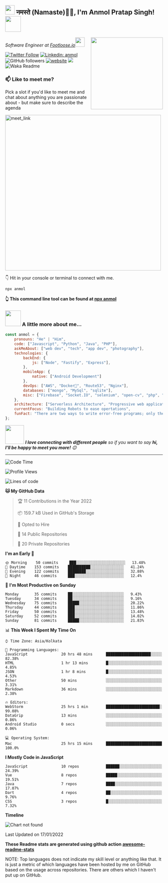 <h2><img src="https://emojis.slackmojis.com/emojis/images/1531849430/4246/blob-sunglasses.gif?1531849430" width="30"/> नमस्ते (Namaste)🙏🏻, I'm Anmol Pratap Singh! <img src="https://media.giphy.com/media/12oufCB0MyZ1Go/giphy.gif" width="50"></h2>
<img align='right' src="https://media.giphy.com/media/M9gbBd9nbDrOTu1Mqx/giphy.gif" width="230">
<p><em>Software Engineer at <a href="https://www.footloose.io/">Footloose.io</a><img src="https://media.giphy.com/media/WUlplcMpOCEmTGBtBW/giphy.gif" width="30"> 
</em></p>

[![Twitter Follow](https://img.shields.io/twitter/follow/misteranmol?label=Follow)](https://twitter.com/intent/follow?screen_name=misteranmol)
[![Linkedin: anmol](https://img.shields.io/badge/-anmol-blue?style=flat-square&logo=Linkedin&logoColor=white&link=https://www.linkedin.com/in/anmol-p-singh/)](https://www.linkedin.com/in/anmol-p-singh/)
![GitHub followers](https://img.shields.io/github/followers/anmol098?label=Follow&style=social)
[![website](https://img.shields.io/badge/Website-46a2f1.svg?&style=flat-square&logo=Google-Chrome&logoColor=white&link=https://anmolsingh.me/)](https://anmolsingh.me/)
![](https://visitor-badge.glitch.me/badge?page_id=anmol098.anmol098)
![Waka Readme](https://github.com/anmol098/anmol098/workflows/Waka%20Readme/badge.svg)

### 📫 Like to meet me?

Pick a slot if you'd like to meet me and chat about anything you are passionate about - but make sure to describe the agenda

<a href="https://calendly.com/anmol098/30min" target="_blank"><img width="498" alt="meet_link" src="https://user-images.githubusercontent.com/15426564/144297439-f530f383-e73e-41e0-9914-a9b7d3f432e5.png"></a>

👇 Hit in your console or terminal to connect with me.

```bash
npx anmol
```
**👆 This command line tool can be found at [npx anmol](https://github.com/anmol098/npx_card)**

### <img src="https://media.giphy.com/media/VgCDAzcKvsR6OM0uWg/giphy.gif" width="50"> A little more about me...  

```javascript
const anmol = {
    pronouns: "He" | "Him",
    code: ["Javascript", "Python", "Java", "PHP"],
    askMeAbout: ["web dev", "tech", "app dev", "photography"],
    technologies: {
        backEnd: {
            js: ["Node", "Fastify", "Express"],
        },
        mobileApp: {
            native: ["Android Development"]
        },
        devOps: ["AWS", "Docker🐳", "Route53", "Nginx"],
        databases: ["mongo", "MySql", "sqlite"],
        misc: ["Firebase", "Socket.IO", "selenium", "open-cv", "php", "SuiteApp"]
    },
    architecture: ["Serverless Architecture", "Progressive web applications", "Single page applications"],
    currentFocus: "Building Robots to ease opertations",
    funFact: "There are two ways to write error-free programs; only the third one works"
};
```

<img src="https://media.giphy.com/media/LnQjpWaON8nhr21vNW/giphy.gif" width="60"> <em><b>I love connecting with different people</b> so if you want to say <b>hi, I'll be happy to meet you more!</b> 😊</em>

---
<!--START_SECTION:waka-->
![Code Time](http://img.shields.io/badge/Code%20Time-1%2C123%20hrs%2030%20mins-blue)

![Profile Views](http://img.shields.io/badge/Profile%20Views-989-blue)

![Lines of code](https://img.shields.io/badge/From%20Hello%20World%20I%27ve%20Written-1%20Million%20lines%20of%20code-blue)

**🐱 My GitHub Data** 

> 🏆 11 Contributions in the Year 2022
 > 
> 📦 159.7 kB Used in GitHub's Storage 
 > 
> 💼 Opted to Hire
 > 
> 📜 14 Public Repositories 
 > 
> 🔑 20 Private Repositories  
 > 
**I'm an Early 🐤** 

```text
🌞 Morning    50 commits     ███░░░░░░░░░░░░░░░░░░░░░░   13.48% 
🌆 Daytime    153 commits    ██████████░░░░░░░░░░░░░░░   41.24% 
🌃 Evening    122 commits    ████████░░░░░░░░░░░░░░░░░   32.88% 
🌙 Night      46 commits     ███░░░░░░░░░░░░░░░░░░░░░░   12.4%

```
📅 **I'm Most Productive on Sunday** 

```text
Monday       35 commits     ██░░░░░░░░░░░░░░░░░░░░░░░   9.43% 
Tuesday      34 commits     ██░░░░░░░░░░░░░░░░░░░░░░░   9.16% 
Wednesday    75 commits     █████░░░░░░░░░░░░░░░░░░░░   20.22% 
Thursday     44 commits     ███░░░░░░░░░░░░░░░░░░░░░░   11.86% 
Friday       50 commits     ███░░░░░░░░░░░░░░░░░░░░░░   13.48% 
Saturday     52 commits     ███░░░░░░░░░░░░░░░░░░░░░░   14.02% 
Sunday       81 commits     █████░░░░░░░░░░░░░░░░░░░░   21.83%

```


📊 **This Week I Spent My Time On** 

```text
⌚︎ Time Zone: Asia/Kolkata

💬 Programming Languages: 
JavaScript               20 hrs 48 mins      ████████████████████░░░░░   82.38% 
HTML                     1 hr 13 mins        █░░░░░░░░░░░░░░░░░░░░░░░░   4.85% 
JSON                     1 hr 8 mins         █░░░░░░░░░░░░░░░░░░░░░░░░   4.53% 
Other                    50 mins             ░░░░░░░░░░░░░░░░░░░░░░░░░   3.31% 
Markdown                 36 mins             ░░░░░░░░░░░░░░░░░░░░░░░░░   2.38%

🔥 Editors: 
WebStorm                 25 hrs 1 min        ████████████████████████░   99.08% 
DataGrip                 13 mins             ░░░░░░░░░░░░░░░░░░░░░░░░░   0.86% 
Android Studio           0 secs              ░░░░░░░░░░░░░░░░░░░░░░░░░   0.06%

💻 Operating System: 
Mac                      25 hrs 15 mins      █████████████████████████   100.0%

```

**I Mostly Code in JavaScript** 

```text
JavaScript               10 repos            ██████░░░░░░░░░░░░░░░░░░░   24.39% 
Vue                      8 repos             █████░░░░░░░░░░░░░░░░░░░░   19.51% 
Java                     7 repos             ████░░░░░░░░░░░░░░░░░░░░░   17.07% 
Dart                     4 repos             ██░░░░░░░░░░░░░░░░░░░░░░░   9.76% 
CSS                      3 repos             █░░░░░░░░░░░░░░░░░░░░░░░░   7.32%

```


**Timeline**

![Chart not found](https://raw.githubusercontent.com/anmol098/anmol098/master/charts/bar_graph.png) 


 Last Updated on 17/01/2022
<!--END_SECTION:waka-->

**These Readme stats are generated using github action [awesome-readme-stats](https://github.com/anmol098/waka-readme-stats)**

NOTE: Top languages does not indicate my skill level or anything like that. It is just a metric of which languages have been hosted by me on GitHub based on the usage across repositories. There are others which I haven't put up on GitHub.
